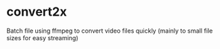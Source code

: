 # convert2x
Batch file using ffmpeg to convert video files quickly (mainly to small file sizes for easy streaming)
